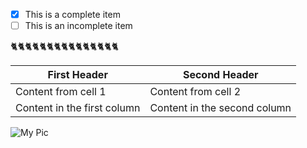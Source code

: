 - [x] This is a complete item
- [ ] This is an incomplete item

:cat2::cat2::cat2::cat2::cat2::cat2::cat2::cat2::cat2::cat2::cat2::cat2::cat2::cat2::cat2:

First Header | Second Header
------------ | -------------
Content from cell 1 | Content from cell 2
Content in the first column | Content in the second column

![My Pic](https://goo.gl/rUUjXa)
